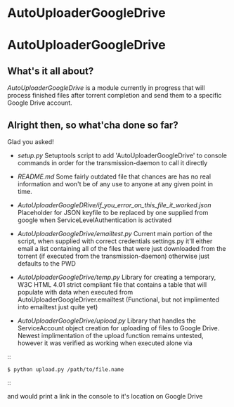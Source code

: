 # AutoUploaderGoogleDrive
AutoUploaderGoogleDrive
=======================

What's it all about?
--------------------

*AutoUploaderGoogleDrive* is a module currently in progress that will process
finished files after torrent completion and send them to a specific Google 
Drive account.

Alright then, so what'cha done so far?
-------------------

Glad you asked! 

- *setup.py*
  Setuptools script to add 'AutoUploaderGoogleDrive' to console commands
  in order for the transmission-daemon to call it directly
- *README.md*
  Some fairly outdated file that chances are has no real information and won't 
  be of any use to anyone at any given point in time.
  
  

- *AutoUploaderGoogleDRive/if_you_error_on_this_file_it_worked.json* 
  Placeholder for JSON keyfile to be replaced by one supplied from google when
  ServiceLevelAuthentication is activated
- *AutoUploaderGoogleDrive/emailtest.py*
  Current main portion of the script, when supplied with correct credentials 
  settings.py it'll either email a list containing all of the files that were
  just downloaded from the torrent (if executed from the transmission-daemon)
  otherwise just defaults to the PWD
- *AutoUploaderGoogleDrive/temp.py*
  Library for creating a temporary, W3C HTML 4.01 strict compliant file that 
  contains a table that will populate with data when executed from 
  AutoUploaderGoogleDriver.emailtest (Functional, but not implimented into 
  emailtest just quite yet)
- *AutoUploaderGoogleDrive/upload.py*
  Library that handles the ServiceAccount object creation for uploading of
  files to Google Drive. Newest implimentation of the upload function remains 
  untested, however it was verified as working when executed alone via 

::

    $ python upload.py /path/to/file.name
    
::

  and would print a link in the console to it's location on Google Drive




